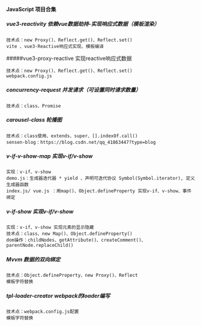 #### JavaScript 项目合集

##### vue3-reactivity 依赖vue数据劫持-实现响应式数据（模板渲染）

```
技术点：new Proxy()、Reflect.get()、Reflect.set()
vite 、vue3-Reactive响应式实现、模板编译 
```

#####vue3-proxy-reactive 实现reactive响应式数据

```
技术点：new Proxy()、Reflect.get()、Reflect.set()
webpack.config.js
```

##### concurrency-request 并发请求（可设置同时请求数量）

```
技术点：class、Promise
```

##### carousel-class 轮播图

```
技术点：class使用、extends、super、[].indexOf.call()
sensen-blog：https://blog.csdn.net/qq_41863447?type=blog
```

##### v-if-v-show-map 实现v-if/v-show

```
实现：v-if、v-show
demo.js：生成器迭代器 * yield 、声明可迭代协议 Symbol(Symbol.iterator), 定义生成器函数
index.js/ vue.js ：用map()、Object.defineProperty 实现v-if、v-show、事件绑定
```
##### v-if-show 实现v-if/v-show

```
实现：v-if、v-show 实现元素的显示隐藏
技术点：class、new Map()、Object.defineProperty()
dom操作：childNodes、getAttribute()、createComment()、parentNode.replaceChild()
```

##### Mvvm 数据的双向绑定

```
技术点：Object.defineProperty、new Proxy()、Reflect
模板字符替换
```

##### tpl-loader-creator webpack的loader编写

```
技术点：webpack.config.js配置
模板字符替换
```